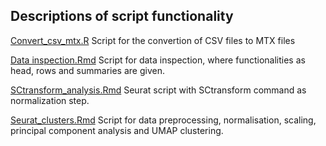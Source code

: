 ## Descriptions of script functionality

[Convert_csv_mtx.R](https://github.com/ProjecticumDlerpDs/Splicing_mouse/blob/main/scripts/convert_csv_mtx.R)
Script for the convertion of CSV files to MTX files

[Data inspection.Rmd](https://github.com/ProjecticumDlerpDs/Splicing_mouse/blob/main/scripts/Data%20inspection.Rmd)
Script for data inspection, where functionalities as head, rows and summaries are given.


[SCtransform_analysis.Rmd](https://github.com/ProjecticumDlerpDs/Splicing_mouse/blob/main/scripts/Sctransform_analysis.Rmd)
Seurat script with SCtransform command as normalization step.

[Seurat_clusters.Rmd](https://github.com/ProjecticumDlerpDs/Splicing_mouse/blob/main/scripts/Seurat_clusters.Rmd)
Script for data preprocessing, normalisation, scaling, principal component analysis and UMAP clustering.